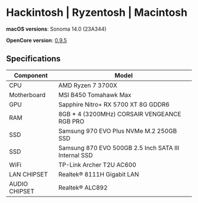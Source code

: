# Hackintosh | Ryzentosh | Macintosh
**macOS versions**: Sonoma 14.0 (23A344)

**OpenCore version**: [0.9.5](https://github.com/acidanthera/OpenCorePkg/releases)

## Specifications
| **Component** | **Model** |
| ------------- | --------- |
| CPU | AMD Ryzen 7 3700X |
| Motherboard | MSI B450 Tomahawk Max |
| GPU | Sapphire Nitro+ RX 5700 XT 8G GDDR6 |
| RAM | 8GB * 4 (3200MHz) CORSAIR VENGEANCE RGB PRO |
| SSD | Samsung 970 EVO Plus NVMe M.2 250GB SSD |
| SSD | Samsung 870 EVO 500GB 2.5 Inch SATA III Internal SSD |
| WiFi | TP-Link Archer T2U AC600 |
| LAN CHIPSET | Realtek® 8111H Gigabit LAN |
| AUDIO CHIPSET | Realtek® ALC892 |
